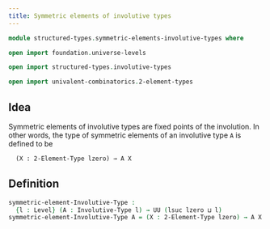 ```yaml
---
title: Symmetric elements of involutive types
---
```


```agda
module structured-types.symmetric-elements-involutive-types where

open import foundation.universe-levels

open import structured-types.involutive-types

open import univalent-combinatorics.2-element-types
```

## Idea

Symmetric elements of involutive types are fixed points of the involution. In other words, the type of symmetric elements of an involutive type `A` is defined to be

```md
  (X : 2-Element-Type lzero) → A X
```

## Definition

```agda
symmetric-element-Involutive-Type :
  {l : Level} (A : Involutive-Type l) → UU (lsuc lzero ⊔ l)
symmetric-element-Involutive-Type A = (X : 2-Element-Type lzero) → A X
```
